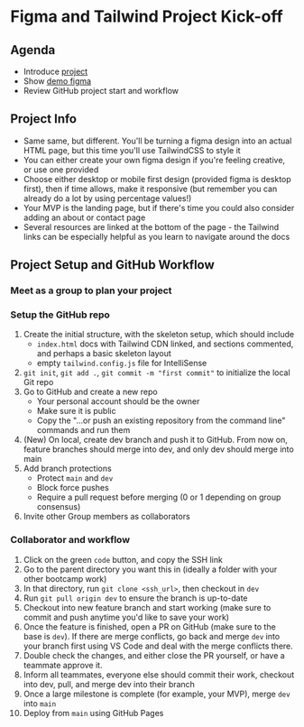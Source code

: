 # Figma and Tailwind Project Kick-off

## Agenda

-   Introduce [project](https://learn.wbscodingschool.com/courses/full-stack-web-app/lessons/%f0%9f%9b%a0%ef%b8%8f-figma-and-tailwind/)
-   Show [demo figma](<https://www.figma.com/design/cJMWiom7k05yqZVF5F5ztJ/Find-Your-Dream-Home-Website-UI-Template-(Community)?node-id=0-1&p=f&t=gQ05uju4g3KNtzt9-0>)
-   Review GitHub project start and workflow

## Project Info

-   Same same, but different. You'll be turning a figma design into an actual HTML page, but this time you'll use TailwindCSS to style it
-   You can either create your own figma design if you're feeling creative, or use one provided
-   Choose either desktop or mobile first design (provided figma is desktop first), then if time allows, make it responsive (but remember you can already do a lot by using percentage values!)
-   Your MVP is the landing page, but if there's time you could also consider adding an about or contact page
-   Several resources are linked at the bottom of the page - the Tailwind links can be especially helpful as you learn to navigate around the docs

## Project Setup and GitHub Workflow

### Meet as a group to plan your project

### Setup the GitHub repo

1. Create the initial structure, with the skeleton setup, which should include
    - `index.html` docs with Tailwind CDN linked, and sections commented, and perhaps a basic skeleton layout
    - empty `tailwind.config.js` file for IntelliSense
2. `git init`, `git add .`, `git commit -m "first commit"` to initialize the local Git repo
3. Go to GitHub and create a new repo
    - Your personal account should be the owner
    - Make sure it is public
    - Copy the "…or push an existing repository from the command line" commands and run them
4. (New) On local, create dev branch and push it to GitHub. From now on, feature branches should merge into dev, and only dev should merge into main
5. Add branch protections
    - Protect `main` and `dev`
    - Block force pushes
    - Require a pull request before merging (0 or 1 depending on group consensus)
6. Invite other Group members as collaborators

### Collaborator and workflow

1. Click on the green `code` button, and copy the SSH link
2. Go to the parent directory you want this in (ideally a folder with your other bootcamp work)
3. In that directory, run `git clone <ssh_url>`, then checkout in `dev`
4. Run `git pull origin dev` to ensure the branch is up-to-date
5. Checkout into new feature branch and start working (make sure to commit and push anytime you'd like to save your work)
6. Once the feature is finished, open a PR on GitHub (make sure to the base is `dev`). If there are merge conflicts, go back and merge `dev` into your branch first using VS Code and deal with the merge conflicts there.
7. Double check the changes, and either close the PR yourself, or have a teammate approve it.
8. Inform all teammates, everyone else should commit their work, checkout into dev, pull, and merge dev into their branch
9. Once a large milestone is complete (for example, your MVP), merge `dev` into `main`
10. Deploy from `main` using GitHub Pages
